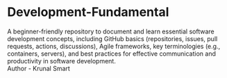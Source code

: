 # Development-Fundamental
A beginner-friendly repository to document and learn essential software development concepts, including GitHub basics (repositories, issues, pull requests, actions, discussions), Agile frameworks, key terminologies (e.g., containers, servers), and best practices for effective communication and productivity in software development.
<br>
Author - Krunal Smart
